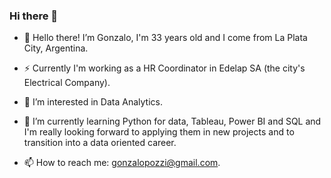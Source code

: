 ### Hi there 👋

- 👋 Hello there! I’m Gonzalo, I'm 33 years old and I come from La Plata City, Argentina.

- ⚡ Currently I'm working as a HR Coordinator in Edelap SA (the city's Electrical Company).

- 👀 I’m interested in Data Analytics.

- 🌱 I’m currently learning Python for data, Tableau, Power BI and SQL and I'm really looking forward to applying them in new projects and to transition into a data oriented career.

- 📫 How to reach me: gonzalopozzi@gmail.com.
